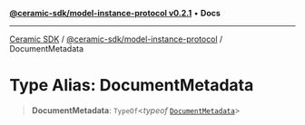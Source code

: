 [**@ceramic-sdk/model-instance-protocol v0.2.1**](../README.md) • **Docs**

***

[Ceramic SDK](../../../README.md) / [@ceramic-sdk/model-instance-protocol](../README.md) / DocumentMetadata

# Type Alias: DocumentMetadata

> **DocumentMetadata**: `TypeOf`\<*typeof* [`DocumentMetadata`](../variables/DocumentMetadata.md)\>
